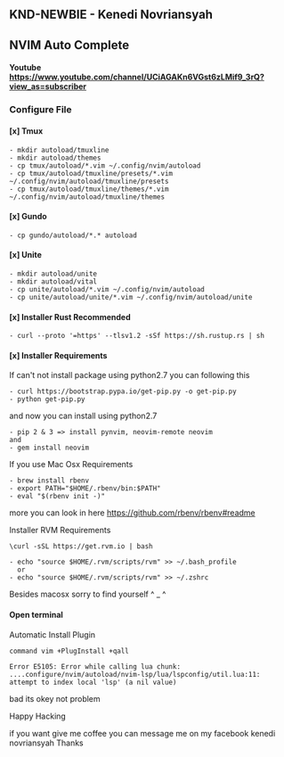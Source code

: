## KND-NEWBIE - Kenedi Novriansyah

## NVIM Auto Complete

#### Youtube https://www.youtube.com/channel/UCiAGAKn6VGst6zLMif9_3rQ?view_as=subscriber

### Configure File

#### [x] Tmux

```
- mkdir autoload/tmuxline
- mkdir autoload/themes
- cp tmux/autoload/*.vim ~/.config/nvim/autoload
- cp tmux/autoload/tmuxline/presets/*.vim ~/.config/nvim/autoload/tmuxline/presets
- cp tmux/autoload/tmuxline/themes/*.vim ~/.config/nvim/autoload/tmuxline/themes

```

#### [x] Gundo

```
- cp gundo/autoload/*.* autoload
```

#### [x] Unite

```
- mkdir autoload/unite
- mkdir autoload/vital
- cp unite/autoload/*.vim ~/.config/nvim/autoload
- cp unite/autoload/unite/*.vim ~/.config/nvim/autoload/unite
```

#### [x] Installer Rust Recommended

```
- curl --proto '=https' --tlsv1.2 -sSf https://sh.rustup.rs | sh
```

#### [x] Installer Requirements

If can't not install package using python2.7
you can following this

```
- curl https://bootstrap.pypa.io/get-pip.py -o get-pip.py
- python get-pip.py
```

and now you can install using python2.7

```
- pip 2 & 3 => install pynvim, neovim-remote neovim
and
- gem install neovim
```

If you use Mac Osx Requirements

```
- brew install rbenv
- export PATH="$HOME/.rbenv/bin:$PATH"
- eval "$(rbenv init -)"
```

more you can look in here https://github.com/rbenv/rbenv#readme

Installer RVM Requirements

```
\curl -sSL https://get.rvm.io | bash

- echo "source $HOME/.rvm/scripts/rvm" >> ~/.bash_profile
  or
- echo "source $HOME/.rvm/scripts/rvm" >> ~/.zshrc
```

Besides macosx sorry to find yourself ^ \_ ^

#### Open terminal

Automatic Install Plugin

```
command vim +PlugInstall +qall
```

```
Error E5105: Error while calling lua chunk: ....configure/nvim/autoload/nvim-lsp/lua/lspconfig/util.lua:11: attempt to index local 'lsp' (a nil value)
```

bad its okey not problem

Happy Hacking

if you want give me coffee you can message me on my facebook kenedi novriansyah
Thanks
